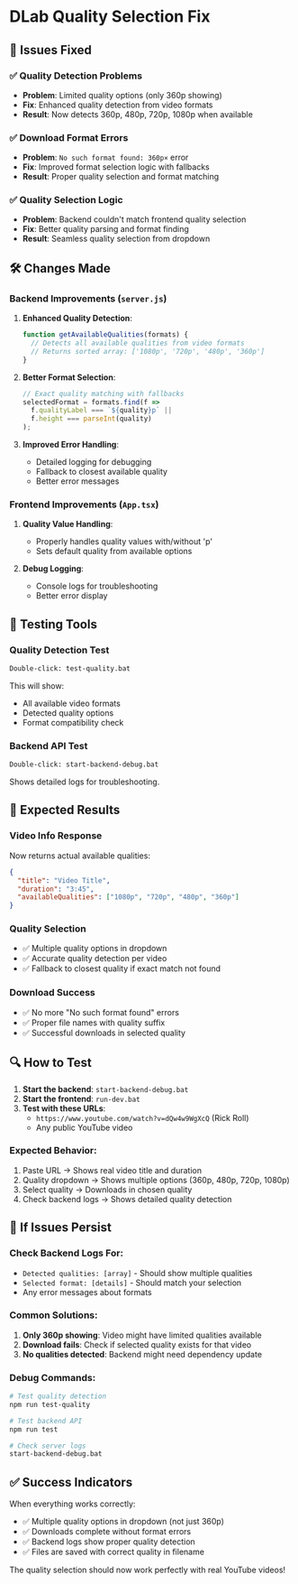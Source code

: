 # DLab Quality Selection Fix

## 🔧 Issues Fixed

### ✅ **Quality Detection Problems**
- **Problem**: Limited quality options (only 360p showing)
- **Fix**: Enhanced quality detection from video formats
- **Result**: Now detects 360p, 480p, 720p, 1080p when available

### ✅ **Download Format Errors**
- **Problem**: `No such format found: 360p×` error
- **Fix**: Improved format selection logic with fallbacks
- **Result**: Proper quality selection and format matching

### ✅ **Quality Selection Logic**
- **Problem**: Backend couldn't match frontend quality selection
- **Fix**: Better quality parsing and format finding
- **Result**: Seamless quality selection from dropdown

## 🛠️ **Changes Made**

### **Backend Improvements (`server.js`)**
1. **Enhanced Quality Detection**:
   ```javascript
   function getAvailableQualities(formats) {
     // Detects all available qualities from video formats
     // Returns sorted array: ['1080p', '720p', '480p', '360p']
   }
   ```

2. **Better Format Selection**:
   ```javascript
   // Exact quality matching with fallbacks
   selectedFormat = formats.find(f => 
     f.qualityLabel === `${quality}p` || 
     f.height === parseInt(quality)
   );
   ```

3. **Improved Error Handling**:
   - Detailed logging for debugging
   - Fallback to closest available quality
   - Better error messages

### **Frontend Improvements (`App.tsx`)**
1. **Quality Value Handling**:
   - Properly handles quality values with/without 'p'
   - Sets default quality from available options

2. **Debug Logging**:
   - Console logs for troubleshooting
   - Better error display

## 🧪 **Testing Tools**

### **Quality Detection Test**
```bash
Double-click: test-quality.bat
```
This will show:
- All available video formats
- Detected quality options
- Format compatibility check

### **Backend API Test**
```bash
Double-click: start-backend-debug.bat
```
Shows detailed logs for troubleshooting.

## 🎯 **Expected Results**

### **Video Info Response**
Now returns actual available qualities:
```json
{
  "title": "Video Title",
  "duration": "3:45",
  "availableQualities": ["1080p", "720p", "480p", "360p"]
}
```

### **Quality Selection**
- ✅ Multiple quality options in dropdown
- ✅ Accurate quality detection per video
- ✅ Fallback to closest quality if exact match not found

### **Download Success**
- ✅ No more "No such format found" errors
- ✅ Proper file names with quality suffix
- ✅ Successful downloads in selected quality

## 🔍 **How to Test**

1. **Start the backend**: `start-backend-debug.bat`
2. **Start the frontend**: `run-dev.bat`
3. **Test with these URLs**:
   - `https://www.youtube.com/watch?v=dQw4w9WgXcQ` (Rick Roll)
   - Any public YouTube video

### **Expected Behavior**:
1. Paste URL → Shows real video title and duration
2. Quality dropdown → Shows multiple options (360p, 480p, 720p, 1080p)
3. Select quality → Downloads in chosen quality
4. Check backend logs → Shows detailed quality detection

## 🐛 **If Issues Persist**

### **Check Backend Logs For**:
- `Detected qualities: [array]` - Should show multiple qualities
- `Selected format: [details]` - Should match your selection
- Any error messages about formats

### **Common Solutions**:
1. **Only 360p showing**: Video might have limited qualities available
2. **Download fails**: Check if selected quality exists for that video
3. **No qualities detected**: Backend might need dependency update

### **Debug Commands**:
```bash
# Test quality detection
npm run test-quality

# Test backend API
npm run test

# Check server logs
start-backend-debug.bat
```

## ✅ **Success Indicators**

When everything works correctly:
- ✅ Multiple quality options in dropdown (not just 360p)
- ✅ Downloads complete without format errors
- ✅ Backend logs show proper quality detection
- ✅ Files are saved with correct quality in filename

The quality selection should now work perfectly with real YouTube videos!
